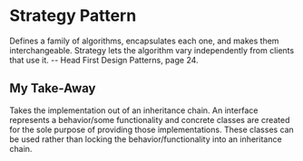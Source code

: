 # Strategy Pattern
Defines a family of algorithms, encapsulates each one, and makes them interchangeable. Strategy lets the algorithm vary independently from clients that use it. -- Head First Design Patterns, page 24.

## My Take-Away
Takes the implementation out of an inheritance chain. An interface represents a behavior/some functionality and concrete classes are created for the sole purpose of providing those implementations. These classes can be used rather than locking the behavior/functionality into an inheritance chain.
